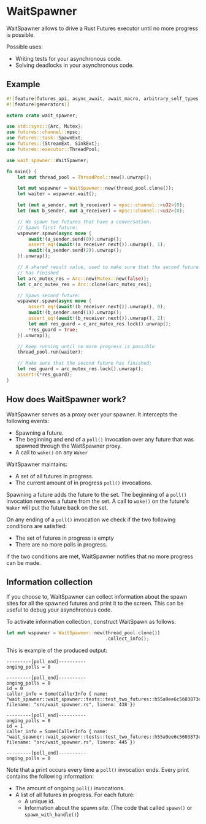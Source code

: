 
# WaitSpawner

WaitSpawner allows to drive a Rust Futures executor until no more progress is
possible. 

Possible uses:

- Writing tests for your asynchronous code.
- Solving deadlocks in your asynchronous code.


## Example

```rust
#![feature(futures_api, async_await, await_macro, arbitrary_self_types)]
#![feature(generators)]

extern crate wait_spawner;

use std::sync::{Arc, Mutex};
use futures::channel::mpsc;
use futures::task::SpawnExt;
use futures::{StreamExt, SinkExt};
use futures::executor::ThreadPool;

use wait_spawner::WaitSpawner;

fn main() {
    let mut thread_pool = ThreadPool::new().unwrap();

    let mut wspawner = WaitSpawner::new(thread_pool.clone());
    let waiter = wspawner.wait();

    let (mut a_sender, mut b_receiver) = mpsc::channel::<u32>(0);
    let (mut b_sender, mut a_receiver) = mpsc::channel::<u32>(0);

    // We spawn two futures that have a conversation.
    // Spawn first future:
    wspawner.spawn(async move {
        await!(a_sender.send(0)).unwrap();
        assert_eq!(await!(a_receiver.next()).unwrap(), 1);
        await!(a_sender.send(2)).unwrap();
    }).unwrap();

    // A shared result value, used to make sure that the second future
    // has finished
    let arc_mutex_res = Arc::new(Mutex::new(false));
    let c_arc_mutex_res = Arc::clone(&arc_mutex_res);

    // Spawn second future:
    wspawner.spawn(async move {
        assert_eq!(await!(b_receiver.next()).unwrap(), 0);
        await!(b_sender.send(1)).unwrap();
        assert_eq!(await!(b_receiver.next()).unwrap(), 2);
        let mut res_guard = c_arc_mutex_res.lock().unwrap();
        *res_guard = true;
    }).unwrap();

    // Keep running until no more progress is possible
    thread_pool.run(waiter);

    // Make sure that the second future has finished:
    let res_guard = arc_mutex_res.lock().unwrap();
    assert!(*res_guard);
}
```

## How does WaitSpawner work?

WaitSpawner serves as a proxy over your spawner.
It intercepts the following events:

- Spawning a future.
- The beginning and end of a `poll()` invocation over any future that was spawned through the WaitSpawner proxy.
- A call to `wake()` on any `Waker`

WaitSpawner maintains:
- A set of all futures in progress.
- The current amount of in progress `poll()` invocations.

Spawning a future adds the future to the set.
The beginning of a `poll()` invocation removes a future from the set. A call to
`wake()` on the future's `Waker` will put the future back on the set.

On any ending of a `poll()` invocation we check if the two following conditions are satisfied:
- The set of futures in progress is empty
- There are no more polls in progress.

if the two conditions are met, WaitSpawner notifies that no more progress can
be made.


## Information collection

If you choose to, WaitSpawner can collect information about the spawn sites for
all the spawned futures and print it to the screen. This can be useful to debug
your asynchronous code.

To activate information collection, construct WaitSpawn as follows:

```rust
let mut wspawner = WaitSpawner::new(thread_pool.clone())
                                    .collect_info();

```

This is example of the produced output:

```
---------[poll_end]----------
onging_polls = 0

---------[poll_end]----------
onging_polls = 0
id = 0
caller_info = Some(CallerInfo { name: "wait_spawner::wait_spawner::tests::test_two_futures::h55a9ee6c5603873e", filename: "src/wait_spawner.rs", lineno: 438 })

---------[poll_end]----------
onging_polls = 0
id = 1
caller_info = Some(CallerInfo { name: "wait_spawner::wait_spawner::tests::test_two_futures::h55a9ee6c5603873e", filename: "src/wait_spawner.rs", lineno: 445 })

---------[poll_end]----------
onging_polls = 0
```

Note that a print occurs every time a `poll()` invocation ends.
Every print contains the following information:

- The amount of ongoing `poll()` invocations.
- A list of all futures in progress. For each future:
    - A unique id.
    - Information about the spawn site. (The code that called `spawn()` or `spawn_with_handle()`)

